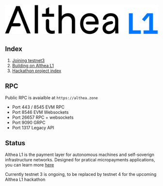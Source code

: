 # ![Althea](./assets/AltheaL1-logo.svg)

## Index

1. [Joining testnet3](/docs/testnet-3-launch.md)
1. [Building on Althea L1](/docs/development/index.md)
1. [Hackathon project index](/docs/hackathon-projects/index.md)

## RPC

Public RPC is avaialble at `https://althea.zone`

* Port 443 / 8545 EVM RPC
* Port 8546 EVM Websockets
* Port 26657 RPC + websockets
* Port 9090 GRPC
* Port 1317 Legacy API

## Status

Althea L1 is the payment layer for autonomous machines and self-soverign infrastructure networks. Designed for pratical micropayments applications, you can learn more [here](https://althea.net)

Currently testnet 3 is ongoing, to be replaced by testnet 4 for the upcoming Althea L1 hackathon
